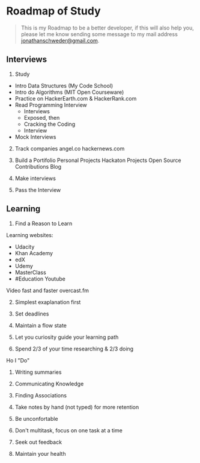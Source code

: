 # Roadmap of Study

> This is my Roadmap to be a better developer, if this will also help you, please let me know sending some message to my mail address [jonathanschweder@gmail.com](mailto:jonathanschweder@gmail.com).

## Interviews

1. Study

 * Intro Data Structures (My Code School)
 * Intro do Algorithms (MIT Open Courseware)
 * Practice on HackerEarth.com & HackerRank.com
 * Read Programming Interview
    * Interviews
    * Exposed, then
    * Cracking the Coding
    * Interview
 * Mock Interviews

2. Track companies
angel.co
hackernews.com

3. Build a Portifolio
Personal Projects
Hackaton Projects
Open Source Contributions
Blog

4. Make interviews

5. Pass the Interview

## Learning

1. Find a Reason to Learn

Learning websites:
- Udacity
- Khan Academy
- edX
- Udemy
- MasterClass
- #Education Youtube

Video fast and faster
overcast.fm

2. Simplest exaplanation first

3. Set deadlines

4. Maintain a flow state

5. Let you curiosity guide your learning path

5. Spend 2/3 of your time researching & 2/3 doing

Ho I "Do"
1. Writing summaries
2. Communicating Knowledge
3. Finding Associations

6. Take notes by hand (not typed) for more retention

7. Be unconfortable

8. Don't multitask, focus on one task at a time

9. Seek out feedback

10. Maintain your health
